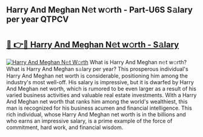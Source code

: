 ## Harry And Meghan N𝚎t w𝚘rth - Part-U6S S𝚊lary per year QTPCV

# <h2><a href="http://gc3cya.nevu.top/?p=Harry+And+Meghan">🔗 👉🔴 Harry And Meghan N𝚎t w𝚘rth - S𝚊lary</a></h2>

[![Harry And Meghan N𝚎t W𝚘rth](https://i.imgur.com/Oavwk0R.jpeg)](http://gc3cya.nevu.top/?p=Harry+And+Meghan)
What is Harry And Meghan n𝚎t w𝚘rth? What is Harry And Meghan s𝚊lary per year?
This prosperous individual's Harry And Meghan net worth is considerable, positioning him among the industry's most well-off. His salary is impressive, but it is dwarfed by Harry And Meghan net worth, which is rumored to be even larger as a result of his varied business activities and valuable real estate investments. With a Harry And Meghan net worth that ranks him among the world's wealthiest, this man is recognized for his business acumen and financial intelligence. This rich individual, whose Harry And Meghan net worth is in the billions and who earns an impressive salary, is a prime example of the force of commitment, hard work, and financial wisdom.

